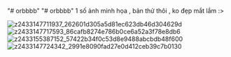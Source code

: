 "# orbbbb" 
"# orbbbb" 
1 số ảnh minh họa , bản thử thôi , ko đẹp mắt lắm :>

![z2433147711937_262601d305a5d81ec623db46d304629d](https://user-images.githubusercontent.com/47845610/114580465-132c2b80-9ca9-11eb-87f9-3854c5faddb9.jpg)
![z2433147717593_86cafb8274e786b0ce6a52a3f78e8db6](https://user-images.githubusercontent.com/47845610/114580482-16271c00-9ca9-11eb-9937-822559b9ee43.jpg)
![z2433155387152_57422b34f0c53d8e9488abcbdb48f600](https://user-images.githubusercontent.com/47845610/114580492-17f0df80-9ca9-11eb-857c-b6901a830c06.jpg)
![z2433147724342_2991e8090fad27e0d412ceb39c7b0130](https://user-images.githubusercontent.com/47845610/114580502-19220c80-9ca9-11eb-9476-0cc479334ef6.jpg)

